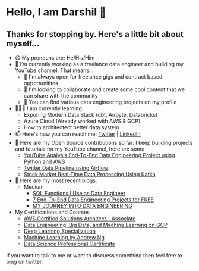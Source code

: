 # Hello, I am Darshil 👋

## Thanks for stopping by. Here's a little bit about myself...


- 😄 My pronouns are: He/His/Him
- 🔭 I’m currently working as a freelance data engineer and building my [YouTube](https://www.snowflake.com/snowpark/) channel. That means...
   - 👯 I'm always open for freelance gigs and contract based opportunitites
   - 💬 I'm looking to collaborate and create some cool content that we can share with the community
   - 🤘 You can find various data engineering projects on my profile
- 🧑🏻‍🏫 I am currently learning
   - Exporing Modern Data Stack (dbt, Airbyte, Databricks)
   - Azure Cloud (Already worked with AWS & GCP)
   - How to architectect better data system 
- 📫 Here's how you can reach me: [Twitter](https://twitter.com/parmardarshil07) | [LinkedIn](https://www.linkedin.com/in/darshil-parmar/)
- 🤘 Here are my Open Source contributions so far: I keep building projects and tutorials for my YouTube channel, here are some
  - [YouTube Analysis End-To-End Data Engineering Project using Python and AWS](https://github.com/darshilparmar/dataengineering-youtube-analysis-project)
  - [Twitter Data Pipeline using Airflow](https://github.com/darshilparmar/twitter-airflow-data-engineering-project)
  - [Stock Market Real-Time Data Processing Using Kafka](https://github.com/darshilparmar/stock-market-kafka-data-engineering-project)
- 📝 Here are my most recent blogs:
   - Medium
     - [SQL Functions I Use as Data Engineer](https://medium.com/@darshilp/sql-functions-i-use-as-data-engineer-1a1157b11cb4)
     - [7 End-To-End Data Engineering Projects for FREE](https://medium.com/@darshilp/7-end-to-end-data-engineering-projects-for-free-bf9e86d7bfe0)
     - [MY JOURNEY INTO DATA ENGINEERING](https://medium.com/@darshilp/my-journey-into-data-engineering-2f5a9648d0cd)
- My Certifications and Courses
  - [AWS Certified Solutions Architect – Associate](https://www.credly.com/badges/57774a7f-8f46-4896-8b85-0d882385dd8a/public_url)
  - [Data Engineering, Big Data, and Machine Learning on GCP](https://coursera.org/share/1e743b93580fa6bc549063589a0f67a4)
  - [Deep Learning Specialization](https://www.coursera.org/account/accomplishments/specialization/certificate/5XV682V6U5DQ)
  - [Machine Learning by Andrew Ng](https://www.coursera.org/account/accomplishments/certificate/FWZYWR93ZGMA)
  - [Data Science Professional Certificate](https://www.credly.com/badges/eaf89631-0357-4fd9-b967-c72266b49ba0/public_url)
  
If you want to talk to me or want to discuess something then feel free to ping on twitter.
  
